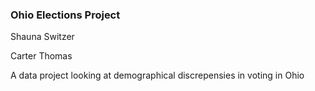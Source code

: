 ### Ohio Elections Project

Shauna Switzer

Carter Thomas

A data project looking at demographical discrepensies in voting in Ohio